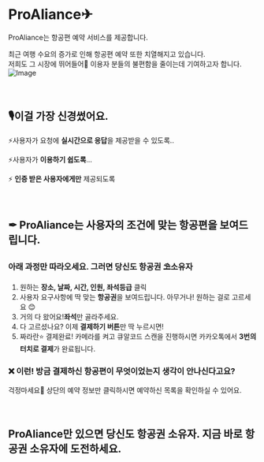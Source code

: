 # ProAliance✈
ProAliance는 항공편 예약 서비스를 제공합니다.


최근 여행 수요의 증가로 인해 항공편 예약 또한 치열해지고 있습니다.
<br />
저희도 그 시장에 뛰어들어🌊 이용자 분들의 불편함을 줄이는데 기여하고자 합니다.
![Image](https://github.com/user-attachments/assets/bfa13709-16cb-4c6f-92d8-d0dfc2954569)
<br />
<br />
<br />
## 🎙이걸 가장 신경썼어요.
⚡사용자가 요청에 **실시간으로 응답**을 제공받을 수 있도록..


⚡사용자가 **이용하기 쉽도록**...


⚡ **인증 받은 사용자에게만** 제공되도록
<br />
<br />
<br />

## ✒ ProAliance는 사용자의 조건에 맞는 항공편을 보여드립니다.
### 아래 과정만 따라오세요. 그러면 당신도 항공권 ⛱소유자
1. 원하는 **장소, 날짜, 시간, 인원, 좌석등급** 클릭
2. 사용자 요구사항에 딱 맞는 **항공권**을 보여드립니다.
  아무거나! 원하는 걸로 고르세요 😊
3. 거의 다 왔어요!**좌석**만 골라주세요.
4. 다 고르셨나요? 이제 **결제하기 버튼**만 딱 누르시면!
5. 짜라란⭐ 결제완료!
  카메라를 켜고 큐알코드 스캔을 진행하시면 카카오톡에서 **3번의 터치로 결제**가 완료됩니다.

### ❌ 이런! 방금 결제하신 항공편이 무엇이었는지 생각이 안나신다고요?
걱정마세요🔧 상단의 예약 정보만 클릭하시면 예약하신 목록을 확인하실 수 있어요.
<br />
<br />
<br />
## ProAliance만 있으면 당신도 항공권 소유자. 지금 바로 항공권 소유자에 도전하세요.


